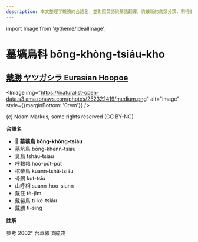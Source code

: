 ```yaml
---
description: 本文整理了戴勝的台語名，並對照英語與華語翻譯，與最新的鳥類分類，期待能夠供未來的台語鳥類圖鑑當作參考
---
```


import Image from '@theme/IdealImage';

# 墓壙鳥科 bōng-khòng-tsiáu-kho

## [戴勝 ヤツガシラ Eurasian Hoopoe](https://ebird.org/species/hoopoe)

<Image img="https://inaturalist-open-data.s3.amazonaws.com/photos/252322419/medium.png" alt="image" style={{marginBottom: '0rem'}} />

<div className="image-caption">
(c) Noam Markus, some rights reserved (CC BY-NC)
</div>

**台語名**

- 🎯 **墓壙鳥 bōng-khòng-tsiáu**
- 墓坑鳥 bōng-khenn-tsiáu
- 臭鳥 tshàu-tsiáu
- 呼鵓鵓 hoo-pu̍t-pu̍t
- 棺柴鳥 kuann-tshâ-tsiáu
- 骨鵃 kut-tsiu
- 山呼相 suann-hoo-siunn
- 戴任 tè-jīm
- 戴髻鳥 tì-kè-tsiáu
- 戴勝 tì-sìng

**註解**

參考 2002⁺ 台華線頂辭典
